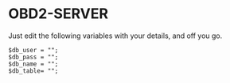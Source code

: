 # OBD2-SERVER
Just edit the following variables with your details, and off you go.
```
$db_user = "";
$db_pass = "";
$db_name = "";
$db_table= "";
```
